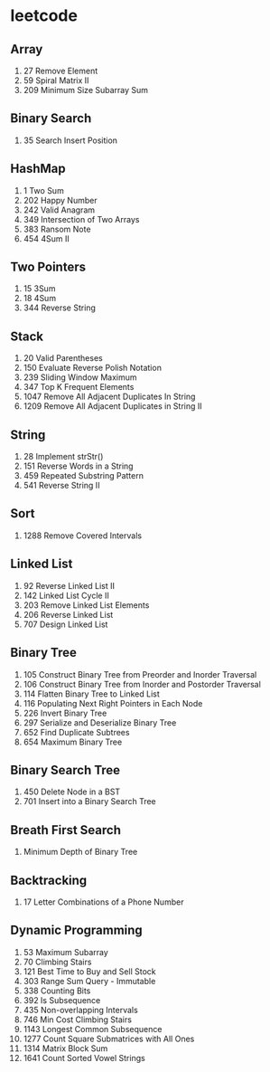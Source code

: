 # leetcode

## Array
1. 27 Remove Element
1. 59 Spiral Matrix II
1. 209 Minimum Size Subarray Sum

## Binary Search
1. 35 Search Insert Position

## HashMap
1. 1 Two Sum
2. 202 Happy Number
3. 242 Valid Anagram
4. 349 Intersection of Two Arrays
5. 383 Ransom Note
6. 454 4Sum II

## Two Pointers
1. 15 3Sum
1. 18 4Sum
1. 344 Reverse String

## Stack
1. 20 Valid Parentheses
2. 150 Evaluate Reverse Polish Notation
3. 239 Sliding Window Maximum
4. 347 Top K Frequent Elements
5. 1047 Remove All Adjacent Duplicates In String
6. 1209 Remove All Adjacent Duplicates in String II

## String
1. 28 Implement strStr()
2. 151 Reverse Words in a String
3. 459 Repeated Substring Pattern
4. 541 Reverse String II

## Sort
1. 1288 Remove Covered Intervals

## Linked List
1. 92 Reverse Linked List II
2. 142 Linked List Cycle II
3. 203 Remove Linked List Elements
4. 206 Reverse Linked List
5. 707 Design Linked List

## Binary Tree
1. 105 Construct Binary Tree from Preorder and Inorder Traversal
1. 106 Construct Binary Tree from Inorder and Postorder Traversal
1. 114 Flatten Binary Tree to Linked List
1. 116 Populating Next Right Pointers in Each Node
1. 226 Invert Binary Tree
1. 297 Serialize and Deserialize Binary Tree
1. 652 Find Duplicate Subtrees
1. 654 Maximum Binary Tree

## Binary Search Tree
1. 450 Delete Node in a BST
2. 701 Insert into a Binary Search Tree

## Breath First Search
1. Minimum Depth of Binary Tree

## Backtracking
1. 17 Letter Combinations of a Phone Number

##  Dynamic Programming
1. 53 Maximum Subarray
1. 70 Climbing Stairs
1. 121 Best Time to Buy and Sell Stock
1. 303 Range Sum Query - Immutable
1. 338 Counting Bits
1. 392 Is Subsequence
1. 435 Non-overlapping Intervals
1. 746 Min Cost Climbing Stairs
1. 1143 Longest Common Subsequence
1. 1277 Count Square Submatrices with All Ones
1. 1314 Matrix Block Sum
1. 1641 Count Sorted Vowel Strings

